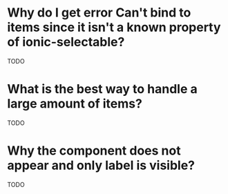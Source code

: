 # Why do I get error Can't bind to items since it isn't a known property of ionic-selectable?

TODO

# What is the best way to handle a large amount of items?

TODO

# Why the component does not appear and only label is visible?

TODO
